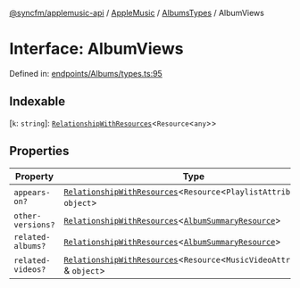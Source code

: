 [@syncfm/applemusic-api](../../../../../../globals.md) / [AppleMusic](../../../index.md) / [AlbumsTypes](../index.md) / AlbumViews

# Interface: AlbumViews

Defined in: [endpoints/Albums/types.ts:95](https://github.com/sync-fm/applemusic-api/blob/a6a8471d4d51a41f6bd8af9d95c8abf0126e10f4/src/endpoints/Albums/types.ts#L95)

## Indexable

\[`k`: `string`\]: [`RelationshipWithResources`](RelationshipWithResources.md)\<`Resource`\<`any`\>\>

## Properties

| Property | Type | Defined in |
| ------ | ------ | ------ |
| <a id="appears-on"></a> `appears-on?` | [`RelationshipWithResources`](RelationshipWithResources.md)\<`Resource`\<`PlaylistAttributes`\> & `object`\> | [endpoints/Albums/types.ts:96](https://github.com/sync-fm/applemusic-api/blob/a6a8471d4d51a41f6bd8af9d95c8abf0126e10f4/src/endpoints/Albums/types.ts#L96) |
| <a id="other-versions"></a> `other-versions?` | [`RelationshipWithResources`](RelationshipWithResources.md)\<[`AlbumSummaryResource`](../type-aliases/AlbumSummaryResource.md)\> | [endpoints/Albums/types.ts:97](https://github.com/sync-fm/applemusic-api/blob/a6a8471d4d51a41f6bd8af9d95c8abf0126e10f4/src/endpoints/Albums/types.ts#L97) |
| <a id="related-albums"></a> `related-albums?` | [`RelationshipWithResources`](RelationshipWithResources.md)\<[`AlbumSummaryResource`](../type-aliases/AlbumSummaryResource.md)\> | [endpoints/Albums/types.ts:100](https://github.com/sync-fm/applemusic-api/blob/a6a8471d4d51a41f6bd8af9d95c8abf0126e10f4/src/endpoints/Albums/types.ts#L100) |
| <a id="related-videos"></a> `related-videos?` | [`RelationshipWithResources`](RelationshipWithResources.md)\<`Resource`\<`MusicVideoAttributes`\> & `object`\> | [endpoints/Albums/types.ts:103](https://github.com/sync-fm/applemusic-api/blob/a6a8471d4d51a41f6bd8af9d95c8abf0126e10f4/src/endpoints/Albums/types.ts#L103) |
